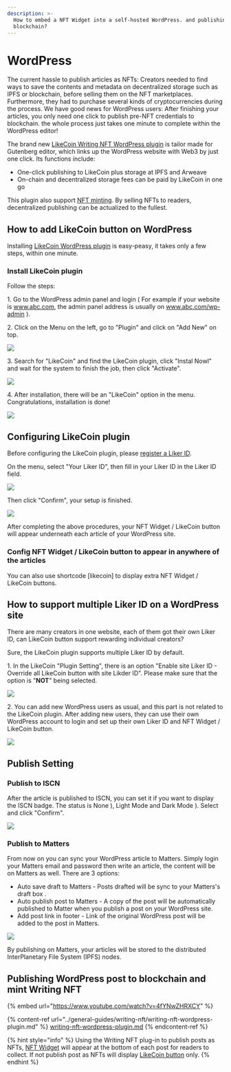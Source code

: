```yaml
---
description: >-
  How to embed a NFT Widget into a self-hosted WordPress. and publishing post to
  blockchain?
---
```


# WordPress

The current hassle to publish articles as NFTs: Creators needed to find ways to save the contents and metadata on decentralized storage such as IPFS or blockchain, before selling them on the NFT marketplaces. Furthermore, they had to purchase several kinds of cryptocurrencies during the process. We have good news for WordPress users: After finishing your articles, you only need one click to publish pre-NFT credentials to blockchain. the whole process just takes one minute to complete within the WordPress editor!

The brand new [LikeCoin Writing NFT WordPress plugin](https://wordpress.org/plugins/likecoin/) is tailor made for Gutenberg editor, which links up the WordPress website with Web3 by just one click. Its functions include:

* One-click publishing to LikeCoin plus storage at IPFS and Arweave
* On-chain and decentralized storage fees can be paid by LikeCoin in one go

This plugin also support [NFT minting](../general-guides/writing-nft/writing-nft-wordpress-plugin.md). By selling NFTs to readers, decentralized publishing can be actualized to the fullest.

## How to add LikeCoin button on WordPress

Installing [LikeCoin WordPress plugin](https://wordpress.org/plugins/likecoin/) is easy-peasy, it takes only a few steps, within one minute.

### Install LikeCoin plugin <a href="#likecoin" id="likecoin"></a>

Follow the steps:

1\. Go to the WordPress admin panel and login ( For example if your website is www.abc.com, the admin panel address is usually on www.abc.com/wp-admin ).

2\. Click on the Menu on the left, go to "Plugin" and click on "Add New" on top.

![](../.gitbook/assets/wordpress-1-en.png)

3\. Search for "LikeCoin" and find the LikeCoin plugin, click "Instal Nowl" and wait for the system to finish the job, then click "Activate".

![](../.gitbook/assets/wordpress-2-en.png)

4\. After installation, there will be an "LikeCoin" option in the menu. Congratulations,  installation is done!

![](../.gitbook/assets/wordpress-3-en.png)

## Configuring LikeCoin plugin

Before configuring the LikeCoin plugin, please [register a Liker ID](liker-id/).

On the menu, select "Your Liker ID",  then fill in your Liker ID in the Liker ID field.

![](../.gitbook/assets/wordpress-4-en.png)

Then click "Confirm",  your setup is finished.

![](../.gitbook/assets/wordpress-5-en.png)

After completing the above procedures, your NFT Widget / LikeCoin button will appear underneath each article of your WordPress site.&#x20;

### Config NFT Widget / LikeCoin button to appear in anywhere of the articles

You can also use shortcode \[likecoin] to display extra NFT Widget / LikeCoin buttons.

## How to support multiple Liker ID on a WordPress site

There are many creators in one website, each of them got their own Liker ID, can LikeCoin button support rewarding individual creators?

Sure, the LikeCoin plugin supports multiple Liker ID by default.

1\. In the LikeCoin "Plugin Setting", there is an option "Enable site Liker ID - Override all LikeCoin button with site Likder ID". Please make sure that the option is "**NOT**" being selected.

![](../.gitbook/assets/wordpress-6-en.png)

2\. You can add new WordPress users as usual, and this part is not related to the LikeCoin plugin. After adding new users, they can use their own WordPress account to login and set up their own Liker ID and NFT Widget / LikeCoin button.

![](../.gitbook/assets/wordpress-7-en.png)

## Publish Setting

### Publish to ISCN

After the article is published to ISCN, you can set it if you want to display the ISCN badge. The status is None ), Light Mode  and Dark Mode ). Select and click "Confirm".

![](../.gitbook/assets/wordpress-9-en.png)

### Publish to Matters

From now on you can sync your WordPress article to Matters. Simply login your Matters email and password then write an article, the content will be on Matters as well. There are 3 options:

* Auto save draft to Matters - Posts drafted will be sync to your Matters's draft box  .
* Auto publish post to Matters - A copy of the post will be automatically published to Matter when you publish a post on your WordPress site.
* Add post link in footer - Link of the original WordPress post will be added to the post in Matters.

![](../.gitbook/assets/wordpress-8-en.png)

By publishing on Matters, your articles will be stored to the distributed InterPlanetary File System (IPFS) nodes.

## Publishing WordPress post to blockchain and mint Writing NFT

{% embed url="https://www.youtube.com/watch?v=4fYNwZHRXCY" %}

{% content-ref url="../general-guides/writing-nft/writing-nft-wordpress-plugin.md" %}
[writing-nft-wordpress-plugin.md](../general-guides/writing-nft/writing-nft-wordpress-plugin.md)
{% endcontent-ref %}



{% hint style="info" %}
Using the Writing NFT plug-in to publish posts as NFTs, [NFT Widget](../general-guides/writing-nft/nft-widget.md) will appear at the bottom of each post for readers to collect. If not publish post as NFTs will display [LikeCoin button](../archive/archive/likecoin-token.md) only.
{% endhint %}
